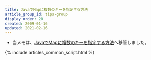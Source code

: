 ```yaml
---
title: JavaでMapに複数のキーを指定する方法
article_group_id: tips-group
display_order: 20
created: 2009-01-16
updated: 2021-02-16
---
```

- 当メモは、[JavaでMapに複数のキーを指定する方法](https://thinktwice.tech/it/java/how_to_specify_multiple_keys_for_map_in_java/)へ移管しました。

{% include articles_common_script.html %}
